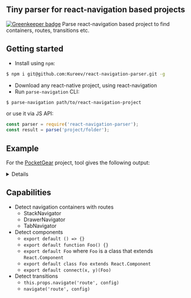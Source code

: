 Tiny parser for react-navigation based projects
----

[![Greenkeeper badge](https://badges.greenkeeper.io/Kureev/react-navigation-parser.svg)](https://greenkeeper.io/)
Parse react-navigation based project to find containers, routes, transitions etc.

Getting started
----
- Install using `npm`:
```bash
$ npm i git@github.com:Kureev/react-navigation-parser.git -g
```

- Download any react-native project, using react-navigation
- Run `parse-navigation` CLI:
```bash
$ parse-navigation path/to/react-navigation-project
```
or use it via JS API:
```js
const parser = require('react-navigation-parser');
const result = parse('project/folder');
```

Example
----
For the [PocketGear](https://github.com/satya164/PocketGear) project, tool gives the following output:
<details>
```json
{
  "containers":{
    "/Users/<username>/PocketGear/src/components/Home.js":{
      "navigationType":"StackNavigator",
      "routes":[
        {
          "name":"Main",
          "value":"/Users/<username>/PocketGear/src/components/PokemonChooser.js"
        },
        {
          "name":"StrongAgainst",
          "value":"/Users/<username>/PocketGear/src/components/StrongAgainstList.js"
        },
        {
          "name":"WeakAgainst",
          "value":"/Users/<username>/PocketGear/src/components/WeakAgainstList.js"
        },
        {
          "name":"Info",
          "value":"/Users/<username>/PocketGear/src/components/PokemonInfo.js"
        }
      ],
      "component":null,
      "transitions":[]
    },
    "/Users/<username>/PocketGear/src/components/PokemonInfo.js":{
      "navigationType":"TabNavigator",
      "routes":[
        {
          "name":"Details",
          "value":"/Users/<username>/PocketGear/src/components/PokemonDetails.js"
        },
        {
          "name":"Matches",
          "value":"/Users/<username>/PocketGear/src/components/PokemonMatches.js"
        },
        {
          "name":"Tools",
          "value":"/Users/<username>/PocketGear/src/components/PokemonTools.js"
        }
      ],
      "component":"PokemonInfo",
      "transitions":[]
    }
  },
  "components":{
    "/Users/<username>/PocketGear/src/components/Appbar.js":{
      "component":"Appbar",
      "transitions":[]
    },
    "/Users/<username>/PocketGear/src/components/AppbarShell.js":{
      "component":"AppbarShell",
      "transitions":[]
    },
    "/Users/<username>/PocketGear/src/components/Attack.js":{
      "component":"Attack",
      "transitions":[]
    },
    "/Users/<username>/PocketGear/src/components/CPCalculator.js":{
      "component":"CPCalculator",
      "transitions":[
        "Info"
      ]
    },
    "/Users/<username>/PocketGear/src/components/Evolution.js":{
      "component":"Evolution",
      "transitions":[
        "Info"
      ]
    },
    "/Users/<username>/PocketGear/src/components/GridView.js":{
      "component":"GridView",
      "transitions":[]
    },
    "/Users/<username>/PocketGear/src/components/Heading.js":{
      "component":"Heading",
      "transitions":[]
    },
    "/Users/<username>/PocketGear/src/components/More.js":{
      "component":"More",
      "transitions":[]
    },
    "/Users/<username>/PocketGear/src/components/NoResults.js":{
      "component":"NoResults",
      "transitions":[]
    },
    "/Users/<username>/PocketGear/src/components/Paragraph.js":{
      "component":"Paragraph",
      "transitions":[]
    },
    "/Users/<username>/PocketGear/src/components/Placeholder.js":{
      "component":"Placeholder",
      "transitions":[]
    },
    "/Users/<username>/PocketGear/src/components/PokemonChooser.js":{
      "component":"PokemonChooser",
      "transitions":[]
    },
    "/Users/<username>/PocketGear/src/components/PokemonDetails.js":{
      "component":"PokemonDetails",
      "transitions":[
        "Info"
      ]
    },
    "/Users/<username>/PocketGear/src/components/PokemonList.js":{
      "component":"PokemonList",
      "transitions":[]
    },
    "/Users/<username>/PocketGear/src/components/PokemonListCard.js":{
      "component":"PokemonListCard",
      "transitions":[
        "Info"
      ]
    },
    "/Users/<username>/PocketGear/src/components/PokemonMatches.js":{
      "component":"PokemonMatches",
      "transitions":[
        "Info",
        "StrongAgainst",
        "WeakAgainst"
      ]
    },
    "/Users/<username>/PocketGear/src/components/PokemonTools.js":{
      "component":"PokemonTools",
      "transitions":[
        "Info"
      ]
    },
    "/Users/<username>/PocketGear/src/components/PokemonTypeLabel.js":{
      "component":"PokemonTypeLabel",
      "transitions":[]
    },
    "/Users/<username>/PocketGear/src/components/ProgressBar.js":{
      "component":"ProgressBar",
      "transitions":[]
    },
    "/Users/<username>/PocketGear/src/components/SearchBar.js":{
      "component":"SearchBar",
      "transitions":[]
    },
    "/Users/<username>/PocketGear/src/components/SpinButton.js":{
      "component":"SpinButton",
      "transitions":[]
    },
    "/Users/<username>/PocketGear/src/components/StrongAgainstList.js":{
      "component":"StrongAgainstList",
      "transitions":[]
    },
    "/Users/<username>/PocketGear/src/components/TouchableButton.js":{
      "component":"TouchableButton",
      "transitions":[]
    },
    "/Users/<username>/PocketGear/src/components/TouchableItem.js":{
      "component":"TouchableItem",
      "transitions":[]
    },
    "/Users/<username>/PocketGear/src/components/WeakAgainstList.js":{
      "component":"WeakAgainstList",
      "transitions":[]
    }
  },
  "routes":{
    "Main":"/Users/<username>/PocketGear/src/components/PokemonChooser.js",
    "StrongAgainst":"/Users/<username>/PocketGear/src/components/StrongAgainstList.js",
    "WeakAgainst":"/Users/<username>/PocketGear/src/components/WeakAgainstList.js",
    "Info":"/Users/<username>/PocketGear/src/components/PokemonInfo.js",
    "Details":"/Users/<username>/PocketGear/src/components/PokemonDetails.js",
    "Matches":"/Users/<username>/PocketGear/src/components/PokemonMatches.js",
    "Tools":"/Users/<username>/PocketGear/src/components/PokemonTools.js"
  }
}
```
</details>

Capabilities
----
- Detect navigation containers with routes
  - StackNavigator
  - DrawerNavigator
  - TabNavigator
- Detect components
  - `export default () => {}`
  - `export default function Foo() {}`
  - `export default Foo` where `Foo` is a class that extends `React.Component`
  - `export default class Foo extends React.Component`
  - `export default connect(x, y)(Foo)`
- Detect transitions
  - `this.props.navigate('route', config)`
  - `navigate('route', config)`